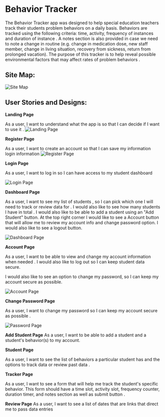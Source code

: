 # Behavior Tracker 

The Behavior Tracker app was designed to help special education teachers track their students problem behaviors on a daily basis. Behaviors are tracked using the following criteria: time, activity, frequency of instances and duration of instance . A notes section is also provided in case we need to note a change in routine (e.g. change in medication dose, new staff member, change in living situation, recovery from sickness, return from prolonged vacation). The purpose of this tracker is to help reveal possible environmental factors that may affect rates of problem behaviors .

## Site Map:
![Site Map](/images/designs/sitemap.png)

## User Stories and Designs:
**Landing Page**

As a user, I want to understand what the app is so that I can decide if I want to use it .
![Landing Page](/images/designs/landingpage.png)

**Register Page**


As a user, I want to create an account so that I can save my information login information
![Register Page](/images/designs/registrationpage.png)

**Login Page**


As a user, I want to log in so I can have access to my student dashboard 

![Login Page](/images/designs/loginpage.png)

**Dashboard Page** 


As a user, I want to see my list of students , so I can pick which one I will need to track or review data for . I would also like to see how many students I have in total . I would also like to be able to add a student using an "Add Student" button.
At the top right corner I would like to see a Account button that will allow me to review my account info and change password option. I would also like to see a logout button. 

![Dashboard Page](/images/designs/dashboardpage.png)

**Account Page**

As a user, I want to be able to view and change my account information when needed . I would also like to log out so I can keep student data secure. 

I would also like to see an option to change my password, so I can keep my account secure as possible.

![Account Page](/images/designs/accountpage.png)

**Change Password Page**

As a user, I want to change my password so I can keep my account secure as possible .

![Password Page](/images/designs/passwordpage.png)

**Add Student Page**
As a user, I want to be able to add a student and a student's behavior(s) to my account.


**Student Page**

As a user, I want to see the list of behaviors a particular student has and the options to track data or review past data .

**Tracker Page**

As a user, I want to see a form that will help me track the student's specific behavior. This form should have a time slot, activity slot, frequency counter, duration timer, and notes section as well as submit button .

**Review Page**
As a user, I want to see a list of dates that are links that direct me to pass data entries 




